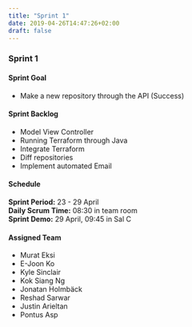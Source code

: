 ```yaml
---
title: "Sprint 1"
date: 2019-04-26T14:47:26+02:00
draft: false
---
```


### **Sprint 1**
#### Sprint Goal
- Make a new repository through the API (Success)

#### Sprint Backlog
- Model View Controller
- Running Terraform through Java
- Integrate Terraform
- Diff repositories
- Implement automated Email

#### Schedule
**Sprint Period:** 23 - 29 April  
**Daily Scrum Time:** 08:30 in team room  
**Sprint Demo:** 29 April, 09:45 in Sal C

#### Assigned Team
- Murat Eksi
- E-Joon Ko
- Kyle Sinclair
- Kok Siang Ng
- Jonatan Holmbäck
- Reshad Sarwar
- Justin Arieltan
- Pontus Asp

